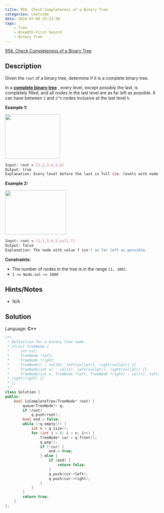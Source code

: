```yaml
---
title: 958. Check Completeness of a Binary Tree
categories: Leetcode
date: 2024-07-08 23:23:50
tags:
    - Tree
    - Breadth-First Search
    - Binary Tree
---
```


[958. Check Completeness of a Binary Tree](https://leetcode.com/problems/check-completeness-of-a-binary-tree/description/)

## Description

Given the `root` of a binary tree, determine if it is a complete binary tree.

In a **<a href="http://en.wikipedia.org/wiki/Binary_tree#Types_of_binary_trees" target="_blank">complete binary tree</a>** , every level, except possibly the last, is completely filled, and all nodes in the last level are as far left as possible. It can have between `1` and `2^h` nodes inclusive at the last level `h`.

**Example 1:**

<img alt="" src="https://assets.leetcode.com/uploads/2018/12/15/complete-binary-tree-1.png" style="width: 180px; height: 145px;">

```bash
Input: root = [1,2,3,4,5,6]
Output: true
Explanation: Every level before the last is full (ie. levels with node-values {1} and {2, 3}), and all nodes in the last level ({4, 5, 6}) are as far left as possible.
```

**Example 2:**

<img alt="" src="https://assets.leetcode.com/uploads/2018/12/15/complete-binary-tree-2.png" style="width: 200px; height: 145px;">

```bash
Input: root = [1,2,3,4,5,null,7]
Output: false
Explanation: The node with value 7 isn't as far left as possible.
```

**Constraints:**

- The number of nodes in the tree is in the range `[1, 100]`.
- `1 <= Node.val <= 1000`

## Hints/Notes

- N/A

## Solution

Language: **C++**

```C++
/**
 * Definition for a binary tree node.
 * struct TreeNode {
 *     int val;
 *     TreeNode *left;
 *     TreeNode *right;
 *     TreeNode() : val(0), left(nullptr), right(nullptr) {}
 *     TreeNode(int x) : val(x), left(nullptr), right(nullptr) {}
 *     TreeNode(int x, TreeNode *left, TreeNode *right) : val(x), left(left),
 * right(right) {}
 * };
 */
class Solution {
public:
    bool isCompleteTree(TreeNode* root) {
        queue<TreeNode*> q;
        if (root)
            q.push(root);
        bool end = false;
        while (!q.empty()) {
            int n = q.size();
            for (int i = 0; i < n; i++) {
                TreeNode* cur = q.front();
                q.pop();
                if (!cur) {
                    end = true;
                } else {
                    if (end) {
                        return false;
                    }
                    q.push(cur->left);
                    q.push(cur->right);
                }
            }
        }
        return true;
    }
};
```
